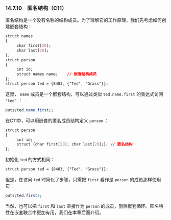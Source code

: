 ### 14.7.10　匿名结构（C11）

匿名结构是一个没有名称的结构成员。为了理解它的工作原理，我们先考虑如何创建嵌套结构：

```css
struct names
{
     char first[20];
     char last[20];
};
struct person
{
     int id;
     struct names name;    // 嵌套结构成员
};
struct person ted = {8483, {"Ted", "Grass"}};
```

这里， `name` 成员是一个嵌套结构，可以通过类似 `ted.name.first` 的表达式访问 `"ted"` ：

```css
puts(ted.name.first);
```

在C11中，可以用嵌套的匿名成员结构定义 `person` ：

```css
struct person
{
     int id;
     struct {char first[20]; char last[20];}; // 匿名结构
};
```

初始化 `ted` 的方式相同：

```css
struct person ted = {8483, {"Ted", "Grass"}};
```

但是，在访问 `ted` 时简化了步骤，只需把 `first` 看作是 `person` 的成员那样使用它：

```css
puts(ted.first);
```

当然，也可以把 `first` 和 `last` 直接作为 `person` 的成员，删除嵌套循环。匿名特性在嵌套联合中更加有用，我们在本章后面介绍。

